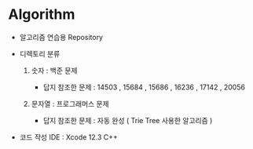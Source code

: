 Algorithm
=========

* 알고리즘 연습용 Repository

* 디렉토리 분류

  1. 숫자 : 백준 문제
  
      * 답지 참조한 문제 : 14503 , 15684 , 15686 , 16236 , 17142 , 20056
  
  2. 문자열 : 프로그래머스 문제
  
      * 답지 참조한 문제 : 자동 완성 ( Trie Tree 사용한 알고리즘 )
  
* 코드 작성 IDE : Xcode 12.3 C++
